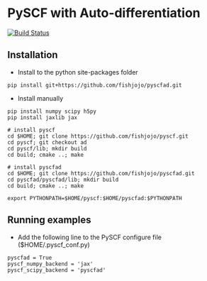 PySCF with Auto-differentiation
===============================

[![Build Status](https://github.com/fishjojo/pyscfad/workflows/CI/badge.svg)](https://github.com/fishjojo/pyscfad/actions?query=workflow%3ACI)

Installation
------------

* Install to the python site-packages folder
```
pip install git+https://github.com/fishjojo/pyscfad.git
```

* Install manually
```
pip install numpy scipy h5py
pip install jaxlib jax

# install pyscf
cd $HOME; git clone https://github.com/fishjojo/pyscf.git
cd pyscf; git checkout ad 
cd pyscf/lib; mkdir build 
cd build; cmake ..; make

# install pyscfad
cd $HOME; git clone https://github.com/fishjojo/pyscfad.git
cd pyscfad/pyscfad/lib; mkdir build
cd build; cmake ..; make

export PYTHONPATH=$HOME/pyscf:$HOME/pyscfad:$PYTHONPATH
```

Running examples
----------------

* Add the following line to the PySCF configure file ($HOME/.pyscf\_conf.py)
```
pyscfad = True
pyscf_numpy_backend = 'jax'
pyscf_scipy_backend = 'pyscfad'
```
